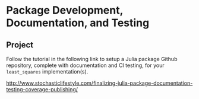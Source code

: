 
# Package Development, Documentation, and Testing

## Project

Follow the tutorial in the following link to setup a Julia package Github repository, complete with documentation and CI testing, for your `least_squares` implementation(s).

http://www.stochasticlifestyle.com/finalizing-julia-package-documentation-testing-coverage-publishing/
